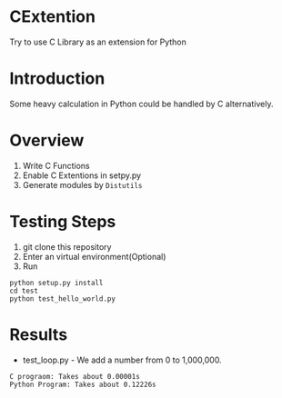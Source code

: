 # CExtention
Try to use C Library as an extension for Python

# Introduction
Some heavy calculation in Python could be handled by C alternatively.

# Overview

1. Write C Functions
2. Enable C Extentions in setpy.py
3. Generate modules by `Distutils`

# Testing Steps

1. git clone this repository
2. Enter an virtual environment(Optional)
3. Run
```commandline
python setup.py install
cd test
python test_hello_world.py
```
# Results
- test_loop.py - We add a number from 0 to 1,000,000.
```	
C prograom: Takes about 0.00001s
Python Program: Takes about 0.12226s 
``` 
